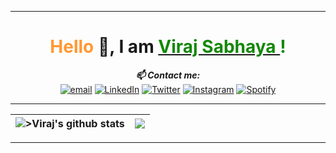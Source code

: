 
---

<!-- HEADER  -->
<div align="center">

# <span style="color:#ff9933">Hello</span> 👋, I am <span style="color:#138808">[<span style="color:#138808">Viraj Sabhaya </span>](https://virajsabhaya23.github.io/VS_WebPortfolio/)!</span>

</div>

<div align="center">
<i><b>📫 Contact me: </i></b><br>
<a href="mailto:virajvipinbhai.sabhaya@mavs.uta.edu"><img src="https://img.shields.io/badge/-EmailMe-brown" alt="email"></a>
<a href="https://www.linkedin.com/in/vsabhaya23/" target="_blank"><img src="https://img.shields.io/badge/LinkedIn-%230077B5.svg?&style=flat-square&logo=linkedin&logoColor=white" alt="LinkedIn"></a>
<a href="https://twitter.com/sabhaya_viraj" target="_blank"><img src="https://img.shields.io/badge/Twitter-%231DA1F2.svg?&style=flat-square&logo=twitter&logoColor=white" alt="Twitter"></a>
<a href="https://www.instagram.com/vi725_s/" target="_blank"><img src="https://img.shields.io/badge/Instagram-%23E4405F.svg?&style=flat-square&logo=instagram&logoColor=white" alt="Instagram"></a>
<a href="https://open.spotify.com/user/fa2e5kwv2coycmzwww59ok1ex" target="_blank"><img src="https://img.shields.io/badge/Spotify-%231ED760.svg?&style=flat-square&logo=spotify&logoColor=white" alt="Spotify"></a>
</div>

---

<!-- GITHUB STATUS -->

| <img align="center" src="https://github-readme-stats.vercel.app/api?username=virajsabhaya23&show_icons=true&locale=en&count_private=true&layout=compact&hide_border=true&bg_color=0D1117&theme=midnight-purple" alt=">Viraj's github stats" />| <img align="center" src="https://github-readme-stats.vercel.app/api/top-langs/?username=virajsabhaya23&langs_count=8&count_private=true&layout=compact&hide_border=true&bg_color=0D1117&theme=midnight-purple" /> |
| ------------- | ------------- |

---
